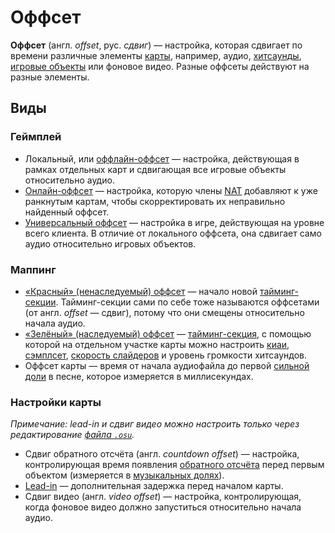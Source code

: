 # Оффсет

**Оффсет** (англ. *offset*, рус. *сдвиг*) — настройка, которая сдвигает по времени различные элементы [карты](/wiki/Beatmap), например, аудио, [хитсаунды](/wiki/Beatmapping/Hitsound), [игровые объекты](/wiki/Gameplay/Hit_object) или фоновое видео. Разные оффсеты действуют на разные элементы.

## Виды

### Геймплей

- Локальный, или [оффлайн-оффсет](/wiki/Offset/Local_offset) — настройка, действующая в рамках отдельных карт и сдвигающая все игровые объекты относительно аудио.
- [Онлайн-оффсет](/wiki/Offset/Online_offset) — настройка, которую члены [NAT](/wiki/People/Nomination_Assessment_Team) добавляют к уже ранкнутым картам, чтобы скорректировать их неправильно найденный оффсет.
- [Универсальный оффсет](/wiki/Offset/Universal_offset) — настройка в игре, действующая на уровне всего клиента. В отличие от локального оффсета, она сдвигает само аудио относительно игровых объектов.

### Маппинг

- [«Красный» (ненаследуемый) оффсет](/wiki/Client/Beatmap_editor/Timing#uninherited-timing-point) — начало новой [тайминг-секции](/wiki/Client/Beatmap_editor/Timing). Тайминг-секции сами по себе тоже называются оффсетами (от англ. *offset* — сдвиг), потому что они смещены относительно начала аудио.
- [«Зелёный» (наследуемый) оффсет](/wiki/Client/Beatmap_editor/Timing#inherited-timing-point) — [тайминг-секция](/wiki/Client/Beatmap_editor/Timing), с помощью которой на отдельном участке карты можно настроить [киаи](/wiki/Gameplay/Kiai_time), [сэмплсет](/wiki/Beatmapping/Sampleset), [скорость слайдеров](/wiki/Gameplay/Hit_object/Slider/Slider_velocity) и уровень громкости хитсаундов.
- Оффсет карты — время от начала аудиофайла до первой [сильной доли](/wiki/Music_theory/Downbeat) в песне, которое измеряется в миллисекундах.

### Настройки карты

*Примечание: lead-in и сдвиг видео можно настроить только через редактирование [файла `.osu`](/wiki/Client/File_formats/osu_(file_format)).*

- Сдвиг обратного отсчёта (англ. *countdown offset*) — настройка, контролирующая время появления [обратного отсчёта](/wiki/Beatmap/Countdown) перед первым объектом (измеряется в [музыкальных долях](/wiki/Music_theory/Beat)).
- [Lead-in](/wiki/Beatmap/Lead-in_time) — дополнительная задержка перед началом карты.
- Сдвиг видео (англ. *video offset*) — настройка, контролирующая, когда фоновое видео должно запуститься относительно начала аудио.
